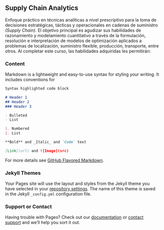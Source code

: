 ## Supply Chain Analytics

Enfoque práctico en técnicas analíticas a nivel prescriptivo para la toma de decisiones estratégicas, tácticas
y operacionales en cadenas de suministro *(Supply Chain)*. El objetivo principal es agudizar sus habilidades de razonamiento
y modelamiento cuantitativo a través de la formulación, resolución e interpretación de modelos de optimización aplicados a
problemas de localización, suministro flexible, producción, transporte, entre otros. Al completar este curso, las habilidades
adquiridas les permitirán:


### Content



Markdown is a lightweight and easy-to-use syntax for styling your writing. It includes conventions for

```markdown
Syntax highlighted code block

# Header 1
## Header 2
### Header 3

- Bulleted
- List

1. Numbered
2. List

**Bold** and _Italic_ and `Code` text

[Link](url) and ![Image](src)
```

For more details see [GitHub Flavored Markdown](https://guides.github.com/features/mastering-markdown/).

### Jekyll Themes

Your Pages site will use the layout and styles from the Jekyll theme you have selected in your [repository settings](https://github.com/sergiomora03/Supply-Chain-Analytics/settings). The name of this theme is saved in the Jekyll `_config.yml` configuration file.

### Support or Contact

Having trouble with Pages? Check out our [documentation](https://help.github.com/categories/github-pages-basics/) or [contact support](https://github.com/contact) and we’ll help you sort it out.
